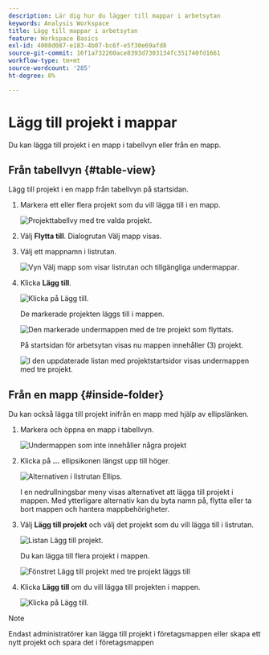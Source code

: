 ```yaml
---
description: Lär dig hur du lägger till mappar i arbetsytan
keywords: Analysis Workspace
title: Lägg till mappar i arbetsytan
feature: Workspace Basics
exl-id: 4008d087-e183-4b07-bc6f-e5f30e69afd8
source-git-commit: 16f1a732260ace8393d7303134fc351740fd1661
workflow-type: tm+mt
source-wordcount: '285'
ht-degree: 0%

---
```


# Lägg till projekt i mappar

Du kan lägga till projekt i en mapp i tabellvyn eller från en mapp.

## Från tabellvyn {#table-view}

Lägg till projekt i en mapp från tabellvyn på startsidan.

1. Markera ett eller flera projekt som du vill lägga till i en mapp.

   ![Projekttabellvy med tre valda projekt.](/help/analysis-workspace/build-workspace-project/assets/move-tv-selected.png)

1. Välj **Flytta till**. Dialogrutan Välj mapp visas.

1. Välj ett mappnamn i listrutan.

   ![Vyn Välj mapp som visar listrutan och tillgängliga undermappar.](/help/analysis-workspace/build-workspace-project/assets/move-select-folder.png)

1. Klicka **Lägg till**.

   ![Klicka på Lägg till.](/help/analysis-workspace/build-workspace-project/assets/move-add.png)

   De markerade projekten läggs till i mappen.

   ![Den markerade undermappen med de tre projekt som flyttats.](/help/analysis-workspace/build-workspace-project/assets/move-projects-added.png)

   På startsidan för arbetsytan visas nu mappen innehåller (3) projekt.

   ![I den uppdaterade listan med projektstartsidor visas undermappen med tre projekt.](/help/analysis-workspace/build-workspace-project/assets/move-folders-updated.png)

## Från en mapp {#inside-folder}

Du kan också lägga till projekt inifrån en mapp med hjälp av ellipslänken.

1. Markera och öppna en mapp i tabellvyn.

   ![Undermappen som inte innehåller några projekt](/help/analysis-workspace/build-workspace-project/assets/move-open-folder.png)

1. Klicka på **...** ellipsikonen längst upp till höger.

   ![Alternativen i listrutan Ellips.](/help/analysis-workspace/build-workspace-project/assets/add-projects-elipsis.png)

   I en nedrullningsbar meny visas alternativet att lägga till projekt i mappen. Med ytterligare alternativ kan du byta namn på, flytta eller ta bort mappen och hantera mappbehörigheter.

1. Välj **Lägg till projekt** och välj det projekt som du vill lägga till i listrutan.

   ![Listan Lägg till projekt.](/help/analysis-workspace/build-workspace-project/assets/select-add-projects.png)

   Du kan lägga till flera projekt i mappen.

   ![Fönstret Lägg till projekt med tre projekt läggs till](/help/analysis-workspace/build-workspace-project/assets/move-add-multiple-projects.png)

1. Klicka **Lägg till** om du vill lägga till projekten i mappen.

   ![Klicka på Lägg till.](/help/analysis-workspace/build-workspace-project/assets/move-added-items.png)


>[!NOTE]
>
>Endast administratörer kan lägga till projekt i företagsmappen eller skapa ett nytt projekt och spara det i företagsmappen
